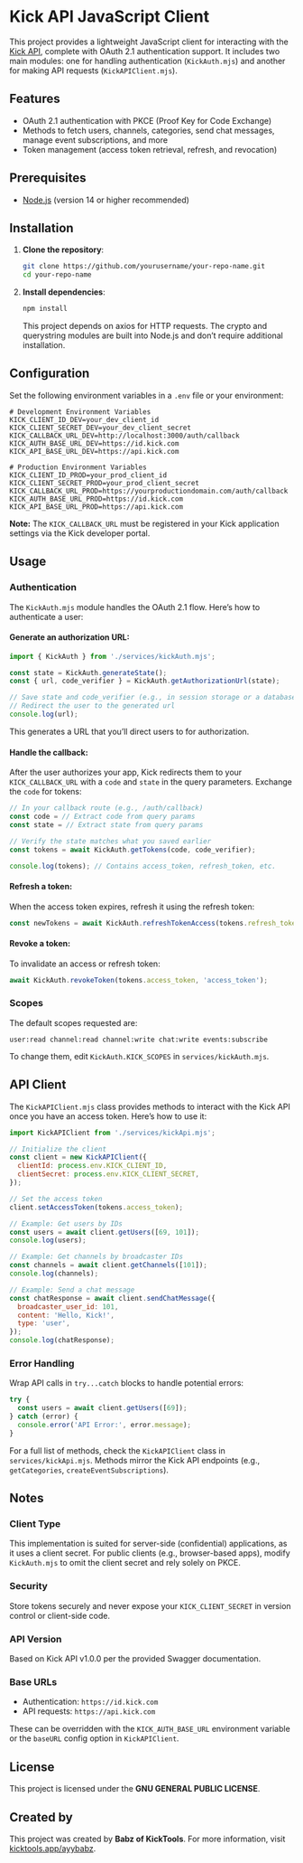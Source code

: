 # Kick API JavaScript Client

This project provides a lightweight JavaScript client for interacting with the [Kick API](https://kick.com), complete with OAuth 2.1 authentication support. It includes two main modules: one for handling authentication (`KickAuth.mjs`) and another for making API requests (`KickAPIClient.mjs`).

## Features

- OAuth 2.1 authentication with PKCE (Proof Key for Code Exchange)
- Methods to fetch users, channels, categories, send chat messages, manage event subscriptions, and more
- Token management (access token retrieval, refresh, and revocation)

## Prerequisites

- [Node.js](https://nodejs.org/) (version 14 or higher recommended)

## Installation

1. **Clone the repository**:

   ```bash
   git clone https://github.com/yourusername/your-repo-name.git
   cd your-repo-name
   ```

2. **Install dependencies**:

   ```bash
   npm install
   ```

   This project depends on axios for HTTP requests. The crypto and querystring modules are built into Node.js and don’t require additional installation.

## Configuration

Set the following environment variables in a `.env` file or your environment:

```
# Development Environment Variables
KICK_CLIENT_ID_DEV=your_dev_client_id
KICK_CLIENT_SECRET_DEV=your_dev_client_secret
KICK_CALLBACK_URL_DEV=http://localhost:3000/auth/callback
KICK_AUTH_BASE_URL_DEV=https://id.kick.com
KICK_API_BASE_URL_DEV=https://api.kick.com

# Production Environment Variables
KICK_CLIENT_ID_PROD=your_prod_client_id
KICK_CLIENT_SECRET_PROD=your_prod_client_secret
KICK_CALLBACK_URL_PROD=https://yourproductiondomain.com/auth/callback
KICK_AUTH_BASE_URL_PROD=https://id.kick.com
KICK_API_BASE_URL_PROD=https://api.kick.com
```

**Note:** The `KICK_CALLBACK_URL` must be registered in your Kick application settings via the Kick developer portal.

## Usage

### Authentication

The `KickAuth.mjs` module handles the OAuth 2.1 flow. Here’s how to authenticate a user:

#### Generate an authorization URL:

```javascript
import { KickAuth } from './services/kickAuth.mjs';

const state = KickAuth.generateState();
const { url, code_verifier } = KickAuth.getAuthorizationUrl(state);

// Save state and code_verifier (e.g., in session storage or a database)
// Redirect the user to the generated url
console.log(url);
```

This generates a URL that you’ll direct users to for authorization.

#### Handle the callback:

After the user authorizes your app, Kick redirects them to your `KICK_CALLBACK_URL` with a `code` and `state` in the query parameters. Exchange the `code` for tokens:

```javascript
// In your callback route (e.g., /auth/callback)
const code = // Extract code from query params
const state = // Extract state from query params

// Verify the state matches what you saved earlier
const tokens = await KickAuth.getTokens(code, code_verifier);

console.log(tokens); // Contains access_token, refresh_token, etc.
```

#### Refresh a token:

When the access token expires, refresh it using the refresh token:

```javascript
const newTokens = await KickAuth.refreshTokenAccess(tokens.refresh_token);
```

#### Revoke a token:

To invalidate an access or refresh token:

```javascript
await KickAuth.revokeToken(tokens.access_token, 'access_token');
```

### Scopes

The default scopes requested are:

```
user:read channel:read channel:write chat:write events:subscribe
```

To change them, edit `KickAuth.KICK_SCOPES` in `services/kickAuth.mjs`.

## API Client

The `KickAPIClient.mjs` class provides methods to interact with the Kick API once you have an access token. Here’s how to use it:

```javascript
import KickAPIClient from './services/kickApi.mjs';

// Initialize the client
const client = new KickAPIClient({
  clientId: process.env.KICK_CLIENT_ID,
  clientSecret: process.env.KICK_CLIENT_SECRET,
});

// Set the access token
client.setAccessToken(tokens.access_token);

// Example: Get users by IDs
const users = await client.getUsers([69, 101]);
console.log(users);

// Example: Get channels by broadcaster IDs
const channels = await client.getChannels([101]);
console.log(channels);

// Example: Send a chat message
const chatResponse = await client.sendChatMessage({
  broadcaster_user_id: 101,
  content: 'Hello, Kick!',
  type: 'user',
});
console.log(chatResponse);
```

### Error Handling

Wrap API calls in `try...catch` blocks to handle potential errors:

```javascript
try {
  const users = await client.getUsers([69]);
} catch (error) {
  console.error('API Error:', error.message);
}
```

For a full list of methods, check the `KickAPIClient` class in `services/kickApi.mjs`. Methods mirror the Kick API endpoints (e.g., `getCategories`, `createEventSubscriptions`).

## Notes

### Client Type

This implementation is suited for server-side (confidential) applications, as it uses a client secret. For public clients (e.g., browser-based apps), modify `KickAuth.mjs` to omit the client secret and rely solely on PKCE.

### Security

Store tokens securely and never expose your `KICK_CLIENT_SECRET` in version control or client-side code.

### API Version

Based on Kick API v1.0.0 per the provided Swagger documentation.

### Base URLs

- Authentication: `https://id.kick.com`
- API requests: `https://api.kick.com`

These can be overridden with the `KICK_AUTH_BASE_URL` environment variable or the `baseURL` config option in `KickAPIClient`.

## License

This project is licensed under the **GNU GENERAL PUBLIC LICENSE**.

## Created by

This project was created by **Babz of KickTools**. For more information, visit [kicktools.app/ayybabz](https://kicktools.app/ayybabz).
```